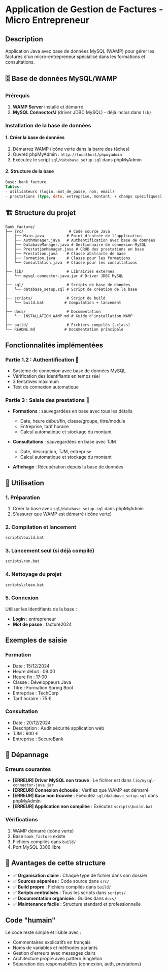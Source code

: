 # Application de Gestion de Factures - Micro Entrepreneur

## Description

Application Java avec base de données MySQL (WAMP) pour gérer les factures d'un micro-entrepreneur spécialisé dans les formations et consultations.

## 🗄️ Base de données MySQL/WAMP

### Prérequis

1. **WAMP Server** installé et démarré
2. **MySQL Connector/J** (driver JDBC MySQL) - déjà inclus dans `lib/`

### Installation de la base de données

#### 1. Créer la base de données

1. Démarrez WAMP (icône verte dans la barre des tâches)
2. Ouvrez phpMyAdmin : `http://localhost/phpmyadmin`
3. Exécutez le script `sql/database_setup.sql` dans phpMyAdmin

#### 2. Structure de la base

```sql
Base: bank_facture
Tables:
- utilisateurs (login, mot_de_passe, nom, email)
- prestations (type, date, entreprise, montant, + champs spécifiques)
```

## 🏗️ Structure du projet

```
Bank_facture/
├── src/                    # Code source Java
│   ├── Main.java          # Point d'entrée de l'application
│   ├── AuthManager.java   # Authentification avec base de données
│   ├── DatabaseManager.java # Gestionnaire de connexion MySQL
│   ├── PrestationManager.java # CRUD des prestations en base
│   ├── Prestation.java    # Classe abstraite de base
│   ├── Formation.java     # Classe pour les formations
│   └── Consultation.java  # Classe pour les consultations
│
├── lib/                   # Librairies externes
│   └── mysql-connector-java.jar # Driver JDBC MySQL
│
├── sql/                   # Scripts de base de données
│   └── database_setup.sql # Script de création de la base
│
├── scripts/               # Script de build
│   └── build.bat         # Compilation + lancement
│
├── docs/                  # Documentation
│   └── INSTALLATION_WAMP.md # Guide d'installation WAMP
│
├── build/                 # Fichiers compilés (.class)
└── README.md             # Documentation principale
```

## Fonctionnalités implémentées

### Partie 1.2 : Authentification 🔐

- Système de connexion avec base de données MySQL
- Vérification des identifiants en temps réel
- 3 tentatives maximum
- Test de connexion automatique

### Partie 3 : Saisie des prestations 📝

- **Formations** : sauvegardées en base avec tous les détails

  - Date, heure début/fin, classe/groupe, titre/module
  - Entreprise, tarif horaire
  - Calcul automatique et stockage du montant

- **Consultations** : sauvegardées en base avec TJM

  - Date, description, TJM, entreprise
  - Calcul automatique et stockage du montant

- **Affichage** : Récupération depuis la base de données

## 🚀 Utilisation

### 1. Préparation

1. Créer la base avec `sql/database_setup.sql` dans phpMyAdmin
2. S'assurer que WAMP est démarré (icône verte)

### 2. Compilation et lancement

```cmd
scripts\build.bat
```

### 3. Lancement seul (si déjà compilé)

```cmd
scripts\run.bat
```

### 4. Nettoyage du projet

```cmd
scripts\clean.bat
```

### 5. Connexion

Utiliser les identifiants de la base :

- **Login** : entrepreneur
- **Mot de passe** : facture2024

## Exemples de saisie

### Formation

- Date : 15/12/2024
- Heure début : 09:00
- Heure fin : 17:00
- Classe : Développeurs Java
- Titre : Formation Spring Boot
- Entreprise : TechCorp
- Tarif horaire : 75 €

### Consultation

- Date : 20/12/2024
- Description : Audit sécurité application web
- TJM : 600 €
- Entreprise : SecureBank

## 🚨 Dépannage

### Erreurs courantes

- **[ERREUR] Driver MySQL non trouvé** : Le fichier est dans `lib/mysql-connector-java.jar`
- **[ERREUR] Connexion échouée** : Vérifiez que WAMP est démarré
- **[ERREUR] Base non trouvée** : Exécutez `sql/database_setup.sql` dans phpMyAdmin
- **[ERREUR] Application non compilée** : Exécutez `scripts\build.bat`

### Vérifications

1. WAMP démarré (icône verte)
2. Base `bank_facture` existe
3. Fichiers compilés dans `build/`
4. Port MySQL 3306 libre

## 📁 Avantages de cette structure

- ✅ **Organisation claire** : Chaque type de fichier dans son dossier
- ✅ **Sources séparées** : Code source dans `src/`
- ✅ **Build propre** : Fichiers compilés dans `build/`
- ✅ **Scripts centralisés** : Tous les scripts dans `scripts/`
- ✅ **Documentation organisée** : Guides dans `docs/`
- ✅ **Maintenance facile** : Structure standard et professionnelle

## Code "humain"

Le code reste simple et lisible avec :

- Commentaires explicatifs en français
- Noms de variables et méthodes parlants
- Gestion d'erreurs avec messages clairs
- Architecture propre avec pattern Singleton
- Séparation des responsabilités (connexion, auth, prestations)
